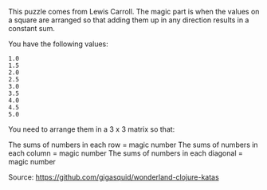 This puzzle comes from Lewis Carroll.
The magic part is when the values on a square are arranged
so that adding them up in any direction results in a constant sum.

You have the following values:

```
1.0
1.5
2.0
2.5
3.0
3.5
4.0
4.5
5.0
```

You need to arrange them in a 3 x 3 matrix so that:

The sums of numbers in each row = magic number
The sums of numbers in each column = magic number
The sums of numbers in each diagonal = magic number

Source: https://github.com/gigasquid/wonderland-clojure-katas

